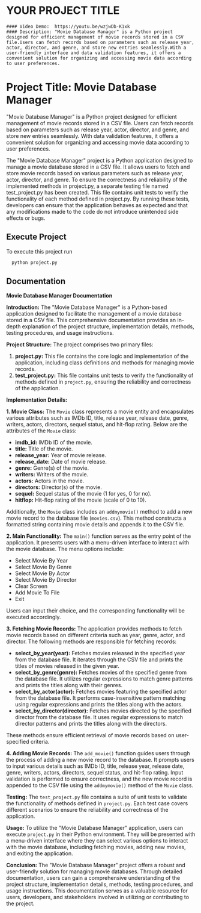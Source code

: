 
 # YOUR PROJECT TITLE
    #### Video Demo:  https://youtu.be/wzjwDb-K1xk
    #### Description: "Movie Database Manager" is a Python project designed for efficient management of movie records stored in a CSV file.Users can fetch records based on parameters such as release year, actor, director, and genre, and store new entries seamlessly.With a user-friendly interface and data validation features, it offers a convenient solution for organizing and accessing movie data according to user preferences.

# Project Title: Movie Database Manager

"Movie Database Manager" is a Python project designed for efficient management of movie records stored in a CSV file. Users can fetch records based on parameters such as release year, actor, director, and genre, and store new entries seamlessly. With data validation features, it offers a convenient solution for organizing and accessing movie data according to user preferences.

The "Movie Database Manager" project is a Python application designed to manage a movie database stored in a CSV file. It allows users to fetch and store movie records based on various parameters such as release year, actor, director, and genre. To ensure the correctness and reliability of the implemented methods in project.py, a separate testing file named test_project.py has been created. This file contains unit tests to verify the functionality of each method defined in project.py. By running these tests, developers can ensure that the application behaves as expected and that any modifications made to the code do not introduce unintended side effects or bugs.

## Execute Project

To execute this project run

```bash
  python project.py
```


## Documentation
**Movie Database Manager Documentation**

**Introduction:**
The "Movie Database Manager" is a Python-based application designed to facilitate the management of a movie database stored in a CSV file. This comprehensive documentation provides an in-depth explanation of the project structure, implementation details, methods, testing procedures, and usage instructions.

**Project Structure:**
The project comprises two primary files:
1. **project.py:** This file contains the core logic and implementation of the application, including class definitions and methods for managing movie records.
2. **test_project.py:** This file contains unit tests to verify the functionality of methods defined in `project.py`, ensuring the reliability and correctness of the application.

**Implementation Details:**

**1. Movie Class:**
The `Movie` class represents a movie entity and encapsulates various attributes such as IMDb ID, title, release year, release date, genre, writers, actors, directors, sequel status, and hit-flop rating. Below are the attributes of the `Movie` class:

- **imdb_id:** IMDb ID of the movie.
- **title:** Title of the movie.
- **release_year:** Year of movie release.
- **release_date:** Date of movie release.
- **genre:** Genre(s) of the movie.
- **writers:** Writers of the movie.
- **actors:** Actors in the movie.
- **directors:** Director(s) of the movie.
- **sequel:** Sequel status of the movie (1 for yes, 0 for no).
- **hitflop:** Hit-flop rating of the movie (scale of 0 to 10).

Additionally, the `Movie` class includes an `addmymovie()` method to add a new movie record to the database file (`movies.csv`). This method constructs a formatted string containing movie details and appends it to the CSV file.

**2. Main Functionality:**
The `main()` function serves as the entry point of the application. It presents users with a menu-driven interface to interact with the movie database. The menu options include:
- Select Movie By Year
- Select Movie By Genre
- Select Movie By Actor
- Select Movie By Director
- Clear Screen
- Add Movie To File
- Exit

Users can input their choice, and the corresponding functionality will be executed accordingly.

**3. Fetching Movie Records:**
The application provides methods to fetch movie records based on different criteria such as year, genre, actor, and director. The following methods are responsible for fetching records:

- **select_by_year(year):** Fetches movies released in the specified year from the database file. It iterates through the CSV file and prints the titles of movies released in the given year.
- **select_by_genre(genre):** Fetches movies of the specified genre from the database file. It utilizes regular expressions to match genre patterns and prints the titles along with their genres.
- **select_by_actor(actor):** Fetches movies featuring the specified actor from the database file. It performs case-insensitive pattern matching using regular expressions and prints the titles along with the actors.
- **select_by_director(director):** Fetches movies directed by the specified director from the database file. It uses regular expressions to match director patterns and prints the titles along with the directors.

These methods ensure efficient retrieval of movie records based on user-specified criteria.

**4. Adding Movie Records:**
The `add_movie()` function guides users through the process of adding a new movie record to the database. It prompts users to input various details such as IMDb ID, title, release year, release date, genre, writers, actors, directors, sequel status, and hit-flop rating. Input validation is performed to ensure correctness, and the new movie record is appended to the CSV file using the `addmymovie()` method of the `Movie` class.

**Testing:**
The `test_project.py` file contains a suite of unit tests to validate the functionality of methods defined in `project.py`. Each test case covers different scenarios to ensure the reliability and correctness of the application.

**Usage:**
To utilize the "Movie Database Manager" application, users can execute `project.py` in their Python environment. They will be presented with a menu-driven interface where they can select various options to interact with the movie database, including fetching movies, adding new movies, and exiting the application.

**Conclusion:**
The "Movie Database Manager" project offers a robust and user-friendly solution for managing movie databases. Through detailed documentation, users can gain a comprehensive understanding of the project structure, implementation details, methods, testing procedures, and usage instructions. This documentation serves as a valuable resource for users, developers, and stakeholders involved in utilizing or contributing to the project.
